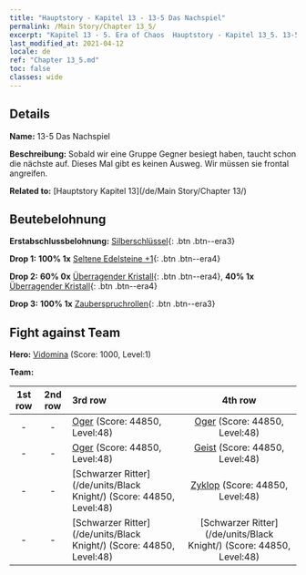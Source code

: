 ```yaml
---
title: "Hauptstory - Kapitel 13 - 13-5 Das Nachspiel"
permalink: /Main Story/Chapter 13_5/
excerpt: "Kapitel 13 - 5. Era of Chaos  Hauptstory - Kapitel 13_5. 13-5 Das Nachspiel"
last_modified_at: 2021-04-12
locale: de
ref: "Chapter 13_5.md"
toc: false
classes: wide
---
```


## Details

 **Name:** 13-5 Das Nachspiel

 **Beschreibung:** Sobald wir eine Gruppe Gegner besiegt haben, taucht schon die nächste auf. Dieses Mal gibt es keinen Ausweg. Wir müssen sie frontal angreifen.

 **Related to:** [Hauptstory Kapitel 13](/de/Main Story/Chapter 13/)

## Beutebelohnung

 **Erstabschlussbelohnung:** [Silberschlüssel](/de/Items/con_693/){: .btn .btn--era3}

 **Drop 1:** **100% 1x** [Seltene Edelsteine +1](/de/Items/mat_44/){: .btn .btn--era4}

 **Drop 2:** **60% 0x** [Überragender Kristall](/de/Items/mat_38/){: .btn .btn--era4}, **40% 1x** [Überragender Kristall](/de/Items/mat_38/){: .btn .btn--era4}

 **Drop 3:** **100% 1x** [Zauberspruchrollen](/de/Items/con_694/){: .btn .btn--era3}


## Fight against Team
 **Hero:** [Vidomina](/de/heroes/Vidomina/) (Score: 1000, Level:1)

 **Team:**


  | 1st row | 2nd row | 3rd row | 4th row |
  |:----:|:----:|:----|:----:|
  | - | - | [Oger](/de/units/Ogre/) (Score: 44850, Level:48)  | [Oger](/de/units/Ogre/) (Score: 44850, Level:48)  |
  | - | - | [Oger](/de/units/Ogre/) (Score: 44850, Level:48)  | [Geist](/de/units/Wight/) (Score: 44850, Level:48)  |
  | - | - | [Schwarzer Ritter](/de/units/Black Knight/) (Score: 44850, Level:48)  | [Zyklop](/de/units/Cyclops/) (Score: 44850, Level:48)  |
  | - | - | [Schwarzer Ritter](/de/units/Black Knight/) (Score: 44850, Level:48)  | [Schwarzer Ritter](/de/units/Black Knight/) (Score: 44850, Level:48)  |


